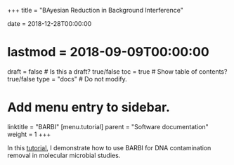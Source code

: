 +++
title = "BAyesian Reduction in Background Interference"

date = 2018-12-28T00:00:00
# lastmod = 2018-09-09T00:00:00

draft = false  # Is this a draft? true/false
toc = true  # Show table of contents? true/false
type = "docs"  # Do not modify.

# Add menu entry to sidebar.
linktitle = "BARBI"
[menu.tutorial]
  parent = "Software documentation"
  weight = 1
+++

In this [tutorial](https://pratheepaj.github.io/BARBI/), I demonstrate how to use BARBI for DNA contamination removal in molecular microbial studies.




